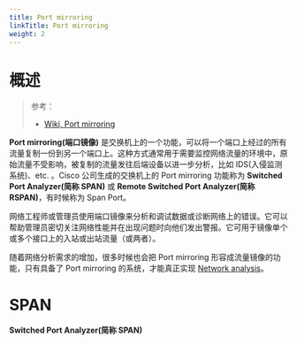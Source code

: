 ```yaml
---
title: Port mirroring
linkTitle: Port mirroring
weight: 2
---
```


# 概述

> 参考：
>
> - [Wiki, Port mirroring](https://en.wikipedia.org/wiki/Port_mirroring)

**Port mirroring(端口镜像)** 是交换机上的一个功能，可以将一个端口上经过的所有流量复制一份到另一个端口上。这种方式通常用于需要监控网络流量的环境中，原始流量不受影响，被复制的流量发往后端设备以进一步分析，比如 IDS(入侵监测系统)、etc. 。Cisco 公司生成的交换机上的 Port mirroring 功能称为 **Switched Port Analyzer(简称 SPAN)** 或 **Remote Switched Port Analyzer(简称 RSPAN)**，有时候称为 Span Port。

网络工程师或管理员使用端口镜像来分析和调试数据或诊断网络上的错误。它可以帮助管理员密切关注网络性能并在出现问题时向他们发出警报。它可用于镜像单个或多个接口上的入站或出站流量（或两者）。

随着网络分析需求的增加，很多时候也会把 Port mirroring 形容成流量镜像的功能，只有具备了 Port mirroring 的系统，才能真正实现 [Network analysis](/docs/7.信息安全/Network%20analysis/Network%20analysis.md)。

# SPAN

**Switched Port Analyzer(简称 SPAN)**

